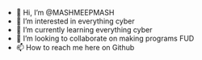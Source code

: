 - 👋 Hi, I’m @MASHMEEPMASH
- 👀 I’m interested in everything cyber
- 🌱 I’m currently learning everything cyber
- 💞️ I’m looking to collaborate on making programs FUD 
- 📫 How to reach me here on Github

<!---
MASHMEEPMASH/MASHMEEPMASH is a ✨ special ✨ repository because its `README.md` (this file) appears on your GitHub profile.
You can click the Preview link to take a look at your changes.
--->
